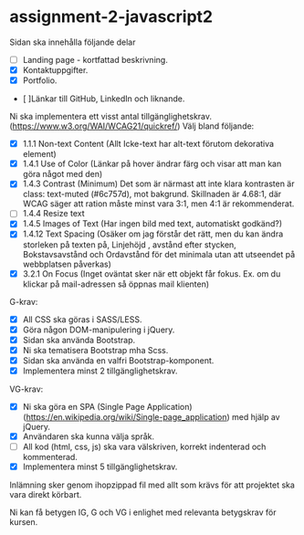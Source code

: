 # assignment-2-javascript2

Sidan ska innehålla följande delar

- [ ] Landing page - kortfattad beskrivning.
- [x] Kontaktuppgifter.
- [x] Portfolio.
- [ ]Länkar till GitHub, LinkedIn och liknande.

Ni ska implementera ett visst antal tillgänglighetskrav. (https://www.w3.org/WAI/WCAG21/quickref/) Välj bland följande:

- [x] 1.1.1 Non-text Content (Allt Icke-text har alt-text förutom dekorativa element)
- [x] 1.4.1 Use of Color (Länkar på hover ändrar färg och visar att man kan göra något med den)
- [x] 1.4.3 Contrast (Minimum) Det som är närmast att inte klara kontrasten är class: text-muted (#6c757d), mot bakgrund. Skillnaden är 4.68:1, där WCAG säger att ration måste minst vara 3:1, men 4:1 är rekommenderat.
- [ ] 1.4.4 Resize text
- [x] 1.4.5 Images of Text (Har ingen bild med text, automatiskt godkänd?)
- [x] 1.4.12 Text Spacing (Osäker om jag förstår det rätt, men du kan ändra storleken på texten på, Linjehöjd , avstånd efter stycken, Bokstavsavstånd  och Ordavstånd för det minimala utan att utseendet på webbplatsen påverkas)
- [x] 3.2.1 On Focus (Inget oväntat sker när ett objekt får fokus. Ex. om du klickar på mail-adressen så öppnas mail klienten)

G-krav:
- [x] All CSS ska göras i SASS/LESS.
- [x] Göra någon DOM-manipulering i jQuery.
- [x] Sidan ska använda Bootstrap.
- [x] Ni ska tematisera Bootstrap mha Scss.
- [x] Sidan ska använda en valfri Bootstrap-komponent.
- [x] Implementera minst 2 tillgänglighetskrav.

VG-krav:
- [x] Ni ska göra en SPA (Single Page Application) (https://en.wikipedia.org/wiki/Single-page_application) med hjälp av jQuery.
- [x] Användaren ska kunna välja språk.
- [ ] All kod (html, css, js) ska vara välskriven, korrekt indenterad och kommenterad.
- [x] Implementera minst 5 tillgänglighetskrav.

Inlämning sker genom ihopzippad fil med allt som krävs för att projektet ska vara direkt körbart.

Ni kan få betygen IG, G och VG i enlighet med relevanta betygskrav för kursen.